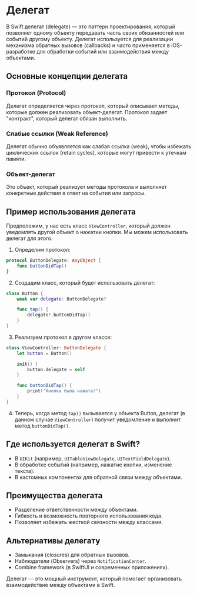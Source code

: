 # Делегат

В Swift делегат (delegate) — это паттерн проектирования, который позволяет одному объекту передавать часть своих обязанностей или событий другому объекту. Делегат используется для реализации механизма обратных вызовов (callbacks) и часто применяется в iOS-разработке для обработки событий или взаимодействия между объектами.

## Основные концепции делегата

### Протокол (Protocol)

Делегат определяется через протокол, который описывает методы, которые должен реализовать объект-делегат.
Протокол задает "контракт", который делегат обязан выполнить.

### Слабые ссылки (Weak Reference)

Делегат обычно объявляется как слабая ссылка (weak), чтобы избежать циклических ссылок (retain cycles), которые могут привести к утечкам памяти.

### Объект-делегат

Это объект, который реализует методы протокола и выполняет конкретные действия в ответ на события или запросы.

## Пример использования делегата

Предположим, у нас есть класс `ViewController`, который должен уведомлять другой объект о нажатии кнопки. Мы можем использовать делегат для этого.

1. Определим протокол:

```swift
protocol ButtonDelegate: AnyObject {
    func buttonDidTap()
}
```

2. Создадим класс, который будет использовать делегат:

```swift
class Button {
    weak var delegate: ButtonDelegate?

    func tap() {
        delegate?.buttonDidTap()
    }
}
```
3. Реализуем протокол в другом классе:

```swift
class ViewController: ButtonDelegate {
    let button = Button()

    init() {
        button.delegate = self
    }

    func buttonDidTap() {
        print("Кнопка была нажата!")
    }
}
```

4. Теперь, когда метод `tap()` вызывается у объекта Button, делегат (в данном случае `ViewController`) получит уведомление и выполнит метод `buttonDidTap()`.

## Где используется делегат в Swift?

- В `UIKit` (например, `UITableViewDelegate`, `UITextFieldDelegate`).
- В обработке событий (например, нажатие кнопки, изменение текста).
- В кастомных компонентах для обратной связи между объектами.

## Преимущества делегата

- Разделение ответственности между объектами.
- Гибкость и возможность повторного использования кода.
- Позволяет избежать жесткой связности между классами.

## Альтернативы делегату

- Замыкания (closures) для обратных вызовов.
- Наблюдатели (Observers) через `NotificationCenter`.
- Combine framework (в SwiftUI и современных приложениях).

Делегат — это мощный инструмент, который помогает организовать взаимодействие между объектами в Swift.